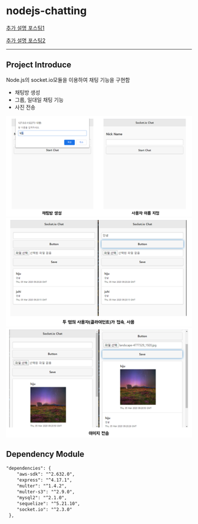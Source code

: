 # nodejs-chatting
[추가 설명 포스팅1  ](https://juhi.tistory.com/8)

[추가 설명 포스팅2  ](https://juhi.tistory.com/9)

---

## Project Introduce 
Node.js의 socket.io모듈을 이용하여 채팅 기능을 구현함 
- 채팅방 생성
- 그룹, 일대일 채팅 기능
- 사진 전송 

![p1](./readme/p1.PNG)
![p2](./readme/p2.PNG)
![p3](./readme/p3.PNG)

## Dependency Module  
```
"dependencies": {
    "aws-sdk": "^2.632.0",
    "express": "^4.17.1",
    "multer": "^1.4.2",
    "multer-s3": "^2.9.0",
    "mysql2": "^2.1.0",
    "sequelize": "^5.21.10",
    "socket.io": "^2.3.0"
 },
  ```
